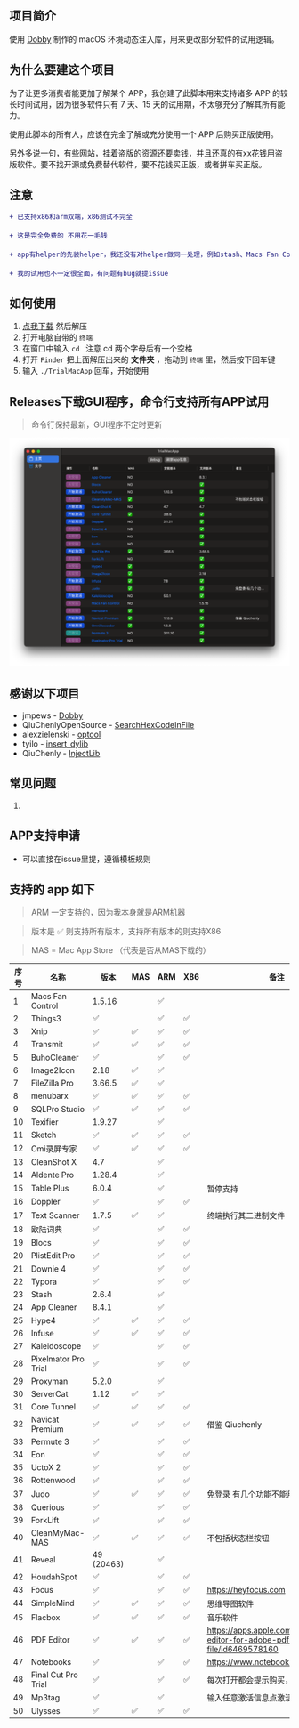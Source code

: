 ## 项目简介

使用 [Dobby](https://github.com/jmpews/Dobby) 制作的 macOS 环境动态注入库，用来更改部分软件的试用逻辑。

## 为什么要建这个项目

为了让更多消费者能更加了解某个 APP，我创建了此脚本用来支持诸多 APP 的较长时间试用，因为很多软件只有 7 天、15 天的试用期，不太够充分了解其所有能力。

使用此脚本的所有人，应该在完全了解或充分使用一个 APP 后购买正版使用。

另外多说一句，有些网站，挂着盗版的资源还要卖钱，并且还真的有xx花钱用盗版软件。要不找开源或免费替代软件，要不花钱买正版，或者拼车买正版。

## 注意

```diff
+ 已支持x86和arm双端，x86测试不完全

+ 这是完全免费的 不用花一毛钱

+ app有helper的先装helper，我还没有对helper做同一处理，例如stash、Macs Fan Control 等软件

+ 我的试用也不一定很全面，有问题有bug就提issue
```

## 如何使用

1.  [点我下载](https://github.com/TrialMacApp/TrialMacApp/archive/refs/heads/master.zip) 然后解压
2.  打开电脑自带的 `终端`
3.  在窗口中输入 `cd ` 注意 cd 两个字母后有一个空格
4.  打开 `Finder` 把上面解压出来的 **文件夹** ，拖动到 `终端` 里，然后按下回车键
5.  输入 `./TrialMacApp` 回车，开始使用

## Releases下载GUI程序，命令行支持所有APP试用

> 命令行保持最新，GUI程序不定时更新

![](/img/1.png "")

## 感谢以下项目

- jmpews - [Dobby](https://github.com/jmpews/Dobby)
- QiuChenlyOpenSource - [SearchHexCodeInFile](https://github.com/QiuChenlyOpenSource/SearchHexCodeInFile)
- alexzielenski - [optool](https://github.com/alexzielenski/optool)
- tyilo - [insert_dylib](https://github.com/tyilo/insert_dylib)
- QiuChenly - [InjectLib](https://github.com/QiuChenly/InjectLib) 

## 常见问题

1.  

## APP支持申请

 - 可以直接在issue里提，遵循模板规则

## 支持的 app 如下

> ARM 一定支持的，因为我本身就是ARM机器

> 版本是 ✅ 则支持所有版本，支持所有版本的则支持X86

> MAS = Mac App Store （代表是否从MAS下载的）

| 序号 | 名称                 | 版本     | MAS |  ARM | X86 |备注             |
| -- | -------------------- | -------- | --- | --- | --- | ---------------- |
| 1 | Macs Fan Control | 1.5.16 |  | ✅ |  |  |
| 2 | Things3 | ✅ |  | ✅ | ✅ |  |
| 3 | Xnip | ✅ | ✅ | ✅ | ✅ |  |
| 4 | Transmit | ✅ | ✅ | ✅ | ✅ |  |
| 5 | BuhoCleaner | ✅ |  | ✅ | ✅ |  |
| 6 | Image2Icon | 2.18 | ✅ | ✅ |  |  |
| 7 | FileZilla Pro | 3.66.5 | ✅ | ✅ |  |  |
| 8 | menubarx | ✅ | ✅ | ✅ | ✅ |  |
| 9 | SQLPro Studio | ✅ | ✅ | ✅ | ✅ |  |
| 10 | Texifier | 1.9.27 |  | ✅ |  |  |
| 11 | Sketch | ✅ | ✅ | ✅ | ✅ |  |
| 12 | Omi录屏专家 | ✅ | ✅ | ✅ | ✅ |  |
| 13 | CleanShot X | 4.7 |  | ✅ |  |  |
| 14 | Aldente Pro | 1.28.4 |  | ✅ |  |  |
| 15 | Table Plus | 6.0.4 |  | ✅ |  | 暂停支持 |
| 16 | Doppler | ✅ |  | ✅ | ✅ |  |
| 17 | Text Scanner | 1.7.5 | ✅ | ✅ |  | 终端执行其二进制文件 |
| 18 | 欧陆词典 | ✅ |  | ✅ | ✅ |  |
| 19 | Blocs | ✅ |  | ✅ | ✅ |  |
| 20 | PlistEdit Pro | ✅ |  | ✅ | ✅ |  |
| 21 | Downie 4 | ✅ |  | ✅ | ✅ |  |
| 22 | Typora | ✅ |  | ✅ | ✅ |  |
| 23 | Stash | 2.6.4 |  | ✅ |  |  |
| 24 | App Cleaner | 8.4.1 |  | ✅ |  |  |
| 25 | Hype4 | ✅ | ✅ | ✅ | ✅ |  |
| 26 | Infuse | ✅ | ✅ | ✅ | ✅ |  |
| 27 | Kaleidoscope | ✅ |  | ✅ | ✅ |  |
| 28 | Pixelmator Pro Trial | ✅ |  | ✅ | ✅ |  |
| 29 | Proxyman | 5.2.0 |  | ✅ |  |  |
| 30 | ServerCat | 1.12 | ✅ | ✅ |  |  |
| 31 | Core Tunnel | ✅ | ✅ | ✅ | ✅ |  |
| 32 | Navicat Premium | ✅ | ✅ | ✅ | ✅ | 借鉴 Qiuchenly |
| 33 | Permute 3 | ✅ |  | ✅ | ✅ |  |
| 34 | Eon | ✅ |  | ✅ | ✅ |  |
| 35 | UctoX 2 | ✅ |  | ✅ | ✅ |  |
| 36 | Rottenwood | ✅ |  | ✅ | ✅ |  |
| 37 | Judo | ✅ | ✅ | ✅ | ✅ | 免登录 有几个功能不能用 |
| 38 | Querious | ✅ |  | ✅ | ✅ |  |
| 39 | ForkLift | ✅ |  | ✅ | ✅ |  |
| 40 | CleanMyMac-MAS | ✅ | ✅ | ✅ | ✅ | 不包括状态栏按钮 |
| 41 | Reveal | 49 (20463) |  | ✅ |  |  |
| 42 | HoudahSpot | ✅ |  | ✅ | ✅ |  |
| 43 | Focus | ✅ |  | ✅ | ✅ | https://heyfocus.com |
| 44 | SimpleMind | ✅ | ✅ | ✅ | ✅ | 思维导图软件 |
| 45 | Flacbox | ✅ | ✅ | ✅ | ✅ | 音乐软件 |
| 46 | PDF Editor | ✅ | ✅ | ✅ | ✅ | https://apps.apple.com/gb/app/pdf-editor-for-adobe-pdf-file/id6469578160 |
| 47 | Notebooks | ✅ |  | ✅ | ✅ | https://www.notebooksapp.com/mac/ |
| 48 | Final Cut Pro Trial | ✅ |  | ✅ | ✅ | 每次打开都会提示购买，忽略就行 |
| 49 | Mp3tag | ✅ |  | ✅ |  | 输入任意激活信息点激活 |
| 50 | Ulysses | ✅ | ✅ | ✅ | ✅ |  |
